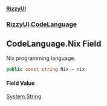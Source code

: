 #### [RizzyUI](index 'index')
### [RizzyUI](RizzyUI 'RizzyUI').[CodeLanguage](RizzyUI.CodeLanguage 'RizzyUI.CodeLanguage')

## CodeLanguage.Nix Field

Nix programming language.

```csharp
public const string Nix = nix;
```

#### Field Value
[System.String](https://docs.microsoft.com/en-us/dotnet/api/System.String 'System.String')